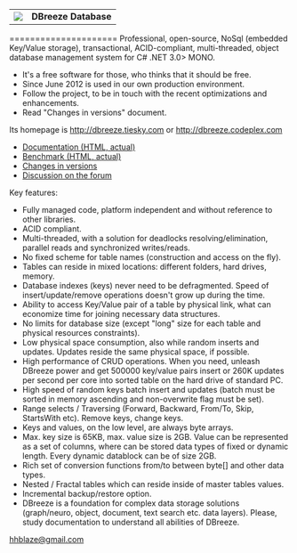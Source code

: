 <table border="0">
<tr>
<td>
<img src="http://download-codeplex.sec.s-msft.com/Download?ProjectName=dbreeze&DownloadId=375768&Build=20717"></img>
</td>
<td>
<b>DBreeze Database</b>
</td>
</tr>
</table>
=====================
Professional, open-source, NoSql (embedded Key/Value storage), transactional, ACID-compliant, multi-threaded, object database management system for
C# .NET 3.0> MONO.

- It's a free software for those, who thinks that it should be free.
- Since June 2012 is used in our own production environment.
- Follow the project, to be in touch with the recent optimizations and enhancements.
- Read "Changes in versions" document.

Its homepage is http://dbreeze.tiesky.com or http://dbreeze.codeplex.com

- <a href='https://docs.google.com/document/pub?id=1IFkXoX3Tc2zHNAQN9EmGSXZGbQabMrWmpmVxFsLxLsw' target="_blank">Documentation (HTML, actual)</a>
- <a href='https://docs.google.com/document/pub?id=1VoBpzOENb24vF3ZQ10sxa0j-PAprKBGJ6uiGpEisxdM' target="_blank">Benchmark (HTML, actual)</a>
- <a href='https://docs.google.com/document/pub?id=1r1l940w4Z5p_6ntEkMTkjCWwbOQtJNr40Pq8wqI6g4o' target="_blank">Changes in versions </a>
- <a href='https://dbreeze.codeplex.com/discussions' target="_blank">Discussion on the forum </a>

Key features:

- Fully managed code, platform independent and without reference to other libraries.
- ACID compliant.
- Multi-threaded, with a solution for deadlocks resolving/elimination, parallel reads and synchronized writes/reads.
- No fixed scheme for table names (construction and access on the fly).
- Tables can reside in mixed locations: different folders, hard drives, memory.
- Database indexes (keys) never need to be defragmented. Speed of insert/update/remove operations doesn't grow up during the time.
- Ability to access Key/Value pair of a table by physical link, what can economize time for joining necessary data structures.
- No limits for database size (except "long" size for each table and physical resources constraints).
- Low physical space consumption, also while random inserts and updates. Updates reside the same physical space, if possible.
- High performance of CRUD operations. When you need, unleash DBreeze power and get 500000 key/value pairs insert or 260K updates per second per core into sorted table on the hard drive of standard PC.
- High speed of random keys batch insert and updates (batch must be sorted in memory ascending and non-overwrite flag must be set).
- Range selects / Traversing (Forward, Backward, From/To, Skip, StartsWith etc). Remove keys, change keys.
- Keys and values, on the low level, are always byte arrays.
- Max. key size is 65KB, max. value size is 2GB. Value can be represented as a set of columns, where can be stored data types of fixed or dynamic length. Every dynamic datablock can be of size 2GB.
- Rich set of conversion functions from/to between byte[] and other data types.
- Nested / Fractal tables which can reside inside of master tables values.
- Incremental backup/restore option.
- DBreeze is a foundation for complex data storage solutions (graph/neuro, object, document, text search etc. data layers). Please, study documentation to understand all abilities of DBreeze.

hhblaze@gmail.com
